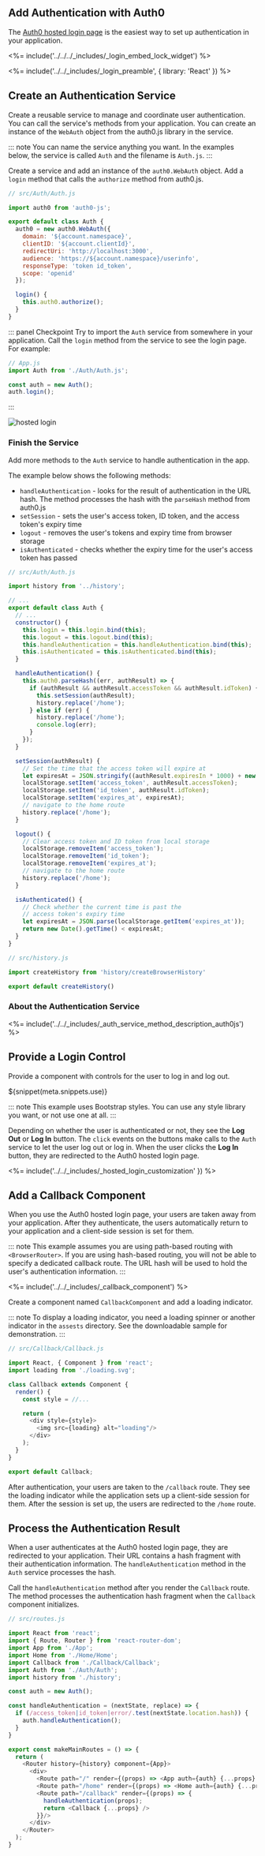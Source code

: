 ## Add Authentication with Auth0

The [Auth0 hosted login page](/hosted-pages/login) is the easiest way to set up authentication in your application. 

<%= include('../../../_includes/_login_embed_lock_widget') %>

<%= include('../../_includes/_login_preamble', { library: 'React' }) %>

## Create an Authentication Service

Create a reusable service to manage and coordinate user authentication. You can call the service's methods from your application. You can create an instance of the `WebAuth` object from the auth0.js library in the service.

::: note
You can name the service anything you want. In the examples below, the service is called  `Auth` and the filename is `Auth.js`.
:::

Create a service and add an instance of the `auth0.WebAuth` object. Add a `login` method that calls the `authorize` method from auth0.js.

```js
// src/Auth/Auth.js

import auth0 from 'auth0-js';

export default class Auth {
  auth0 = new auth0.WebAuth({
    domain: '${account.namespace}',
    clientID: '${account.clientId}',
    redirectUri: 'http://localhost:3000',
    audience: 'https://${account.namespace}/userinfo',
    responseType: 'token id_token',
    scope: 'openid'
  });

  login() {
    this.auth0.authorize();
  }
}
```

::: panel Checkpoint
Try to import the `Auth` service from somewhere in your application. Call the `login` method from the service to see the login page.
For example:

```js
// App.js
import Auth from './Auth/Auth.js';

const auth = new Auth();
auth.login();
```

:::

![hosted login](/media/articles/web/hosted-login.png)

### Finish the Service

Add more methods to the `Auth` service to handle authentication in the app.

The example below shows the following methods:
* `handleAuthentication` - looks for the result of authentication in the URL hash. The method processes the hash with the `parseHash` method from auth0.js
* `setSession` - sets the user's access token, ID token, and the access token's expiry time 
* `logout` - removes the user's tokens and expiry time from browser storage
* `isAuthenticated` - checks whether the expiry time for the user's access token has passed

```js
// src/Auth/Auth.js

import history from '../history';

// ...
export default class Auth {
  // ...
  constructor() {
    this.login = this.login.bind(this);
    this.logout = this.logout.bind(this);
    this.handleAuthentication = this.handleAuthentication.bind(this);
    this.isAuthenticated = this.isAuthenticated.bind(this);
  }

  handleAuthentication() {
    this.auth0.parseHash((err, authResult) => {
      if (authResult && authResult.accessToken && authResult.idToken) {
        this.setSession(authResult);
        history.replace('/home');
      } else if (err) {
        history.replace('/home');
        console.log(err);
      }
    });
  }

  setSession(authResult) {
    // Set the time that the access token will expire at
    let expiresAt = JSON.stringify((authResult.expiresIn * 1000) + new Date().getTime());
    localStorage.setItem('access_token', authResult.accessToken);
    localStorage.setItem('id_token', authResult.idToken);
    localStorage.setItem('expires_at', expiresAt);
    // navigate to the home route
    history.replace('/home');
  }

  logout() {
    // Clear access token and ID token from local storage
    localStorage.removeItem('access_token');
    localStorage.removeItem('id_token');
    localStorage.removeItem('expires_at');
    // navigate to the home route
    history.replace('/home');
  }

  isAuthenticated() {
    // Check whether the current time is past the 
    // access token's expiry time
    let expiresAt = JSON.parse(localStorage.getItem('expires_at'));
    return new Date().getTime() < expiresAt;
  }
}
```

```js
// src/history.js

import createHistory from 'history/createBrowserHistory'

export default createHistory()
```

### About the Authentication Service

<%= include('../../_includes/_auth_service_method_description_auth0js') %>

## Provide a Login Control

Provide a component with controls for the user to log in and log out.

${snippet(meta.snippets.use)}

::: note
This example uses Bootstrap styles. You can use any style library you want, or not use one at all.
:::

Depending on whether the user is authenticated or not, they see the **Log Out** or **Log In** button. The `click` events on the buttons make calls to the `Auth` service to let the user log out or log in. When the user clicks the **Log In** button, they are redirected to the Auth0 hosted login page. 

<%= include('../../_includes/_hosted_login_customization' }) %>

## Add a Callback Component

When you use the Auth0 hosted login page, your users are taken away from your application. After they authenticate, the users automatically return to your application and a client-side session is set for them. 

::: note
This example assumes you are using path-based routing with `<BrowserRouter>`. If you are using hash-based routing, you will not be able to specify a dedicated callback route. The URL hash will be used to hold the user's authentication information.
:::

<%= include('../../_includes/_callback_component') %>

Create a component named `CallbackComponent` and add a loading indicator.

::: note
To display a loading indicator, you need a loading spinner or another indicator in the `assests` directory. See the downloadable sample for demonstration. 
:::

```js
// src/Callback/Callback.js

import React, { Component } from 'react';
import loading from './loading.svg';

class Callback extends Component {
  render() {
    const style = //...

    return (
      <div style={style}>
        <img src={loading} alt="loading"/>
      </div>
    );
  }
}

export default Callback;
```

After authentication, your users are taken to the `/callback` route. They see the loading indicator while the application sets up a client-side session for them. After the session is set up, the users are redirected to the `/home` route.

## Process the Authentication Result

When a user authenticates at the Auth0 hosted login page, they are redirected to your application. Their URL contains a hash fragment with their authentication information. The `handleAuthentication` method in the `Auth` service processes the hash. 

Call the `handleAuthentication` method after you render the `Callback` route. The method processes the authentication hash fragment when the `Callback` component initializes.

```js
// src/routes.js

import React from 'react';
import { Route, Router } from 'react-router-dom';
import App from './App';
import Home from './Home/Home';
import Callback from './Callback/Callback';
import Auth from './Auth/Auth';
import history from './history';

const auth = new Auth();

const handleAuthentication = (nextState, replace) => {
  if (/access_token|id_token|error/.test(nextState.location.hash)) {
    auth.handleAuthentication();
  }
}

export const makeMainRoutes = () => {
  return (
    <Router history={history} component={App}>
      <div>
        <Route path="/" render={(props) => <App auth={auth} {...props} />} />
        <Route path="/home" render={(props) => <Home auth={auth} {...props} />} />
        <Route path="/callback" render={(props) => {
          handleAuthentication(props);
          return <Callback {...props} /> 
        }}/>
      </div>
    </Router>
  );
}
```
